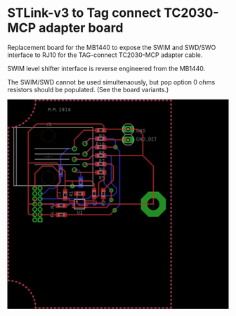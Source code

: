 # STLink-v3 to Tag connect TC2030-MCP adapter board

Replacement board for the MB1440 to expose the SWIM and SWD/SWO interface to RJ10 for the TAG-connect TC2030-MCP adapter cable.

SWIM level shifter interface is reverse engineered from the MB1440. 

The SWIM/SWD cannot be used simultenaously, but pop option 0 ohms resistors should be populated. (See the board variants.)

![stlinkv3_tagconnect](https://raw.githubusercontent.com/martonmiklos/stlink_v3_tag_connect/master/stlinkv3_tagconnect.png "Layout")
